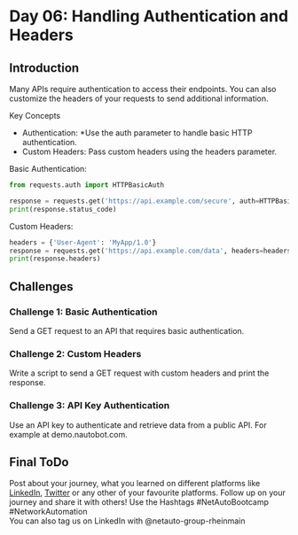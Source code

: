 # Day 06: Handling Authentication and Headers
## Introduction

Many APIs require authentication to access their endpoints. You can also customize the headers of your requests to send additional information.

Key Concepts
* Authentication: *Use the auth parameter to handle basic HTTP authentication.
* Custom Headers: Pass custom headers using the headers parameter.

Basic Authentication:
```Python
from requests.auth import HTTPBasicAuth

response = requests.get('https://api.example.com/secure', auth=HTTPBasicAuth('username', 'password'))
print(response.status_code)
```
Custom Headers:
```Python
headers = {'User-Agent': 'MyApp/1.0'}
response = requests.get('https://api.example.com/data', headers=headers)
print(response.headers)
```

## Challenges
### Challenge 1: Basic Authentication
Send a GET request to an API that requires basic authentication.
### Challenge 2: Custom Headers
Write a script to send a GET request with custom headers and print the response.
### Challenge 3: API Key Authentication
Use an API key to authenticate and retrieve data from a public API. For example at demo.nautobot.com.


## Final ToDo

Post about your journey, what you learned on different platforms like [LinkedIn](https://www.linkedin.com/feed/), [Twitter](https://x.com/intent/post?url=https%3A%2F%2Fgithub.com%2FNetAuto-RheinMain%2FNetAuto-Bootcamp&text=I%20just%20completed%20Day%206%20of%20the%20NetAuto%20Bootcamp%20on%20Python%20Programming!&hashtags=NetAutoBootcamp%2CNetworkAutomation) or any other of your favourite platforms. Follow up on your journey and share it with others! Use the Hashtags #NetAutoBootcamp #NetworkAutomation </br>
You can also tag us on LinkedIn with @netauto-group-rheinmain
